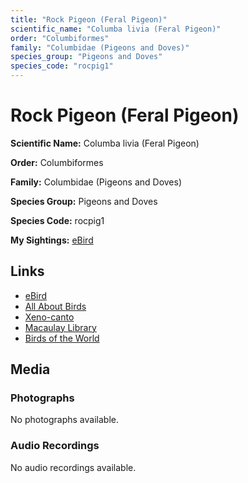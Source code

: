 ```yaml
---
title: "Rock Pigeon (Feral Pigeon)"
scientific_name: "Columba livia (Feral Pigeon)"
order: "Columbiformes"
family: "Columbidae (Pigeons and Doves)"
species_group: "Pigeons and Doves"
species_code: "rocpig1"
---
```


# Rock Pigeon (Feral Pigeon)

**Scientific Name:** Columba livia (Feral Pigeon)

**Order:** Columbiformes

**Family:** Columbidae (Pigeons and Doves)

**Species Group:** Pigeons and Doves

**Species Code:** rocpig1

**My Sightings:** [eBird](https://ebird.org/lifelist?r=world&time=life&spp=rocpig1)

## Links
* [eBird](https://ebird.org/species/rocpig1) 
* [All About Birds](https://www.allaboutbirds.org/guide/rocpig1) 
* [Xeno-canto](https://www.xeno-canto.org/species/rocpig1) 
* [Macaulay Library](https://search.macaulaylibrary.org/catalog?taxonCode=rocpig1&sort=rating_rank_desc)
* [Birds of the World](https://birdsoftheworld.org/bow/species/rocpig1)

## Media
### Photographs
No photographs available.

### Audio Recordings
No audio recordings available.
